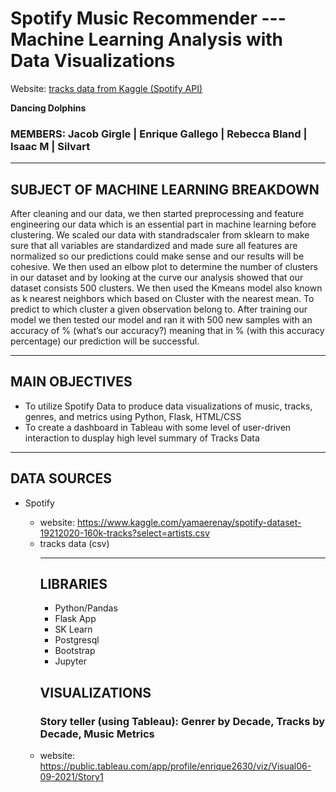 # Spotify Music Recommender --- Machine Learning Analysis with Data Visualizations
Website: [tracks data from Kaggle (Spotify API)](https://www.kaggle.com/yamaerenay/spotify-dataset-19212020-160k-tracks?select=artists.csv)

<strong> Dancing Dolphins</strong><br><h3><emp> MEMBERS:  Jacob Girgle  |  Enrique Gallego  |  Rebecca Bland  |  Isaac M | Silvart </emp></h3></h1></p>
<hr>



## SUBJECT OF MACHINE LEARNING BREAKDOWN
After cleaning and our data, we then started preprocessing and feature engineering our data which is an essential part in machine learning before clustering. We scaled our data with standradscaler from sklearn to make sure that all variables are standardized and made sure all features are normalized so our predictions could make sense and our results will be cohesive.  We then used an elbow plot to determine the number of clusters in our dataset and by looking at the curve our analysis showed that our dataset consists 500 clusters. We then used the Kmeans model also known as k nearest neighbors which based on Cluster with the nearest mean.  To predict to which cluster a given observation belong to. After training our model we then tested our model and ran it with 500 new samples with an accuracy of % (what’s our accuracy?) meaning that in % (with this accuracy percentage) our prediction will be successful. 
<hr>

## MAIN OBJECTIVES
<ul>
    <li>To utilize Spotify Data to produce data visualizations of music, tracks, genres, and metrics using Python, Flask, HTML/CSS</li>
    <li>To create a dashboard in Tableau with some level of user-driven interaction to dusplay high level summary of Tracks Data</li>
</ul>
<hr>

## DATA SOURCES
<ul>
    <li>Spotify</li>
        <ul>
            <li>website: <a href="https://www.kaggle.com/yamaerenay/spotify-dataset-19212020-160k-tracks?select=artists.csv" >https://www.kaggle.com/yamaerenay/spotify-dataset-19212020-160k-tracks?select=artists.csv</a></li>
            <li>tracks data (csv)</li>
          
<hr>

## LIBRARIES
<ul>
    <li>Python/Pandas</li>
    <li>Flask App</li>
    <li>SK Learn</li>
    <li>Postgresql</li>
    <li>Bootstrap</li>
    <li>Jupyter</li>
</ul>

## VISUALIZATIONS

### Story teller (using Tableau): Genrer by Decade, Tracks by Decade, Music Metrics

 <li>website: <a href="https://public.tableau.com/app/profile/enrique2630/viz/Visual06-09-2021/Story1" >https://public.tableau.com/app/profile/enrique2630/viz/Visual06-09-2021/Story1</a>


